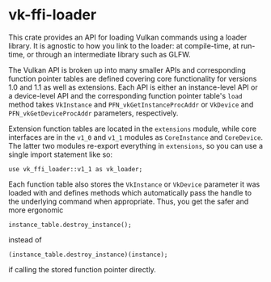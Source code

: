 # vk-ffi-loader

This crate provides an API for loading Vulkan commands using a loader
library. It is agnostic to how you link to the loader: at compile-time, at
run-time, or through an intermediate library such as GLFW.

The Vulkan API is broken up into many smaller APIs and corresponding function
pointer tables are defined covering core functionality for versions 1.0 and 1.1
as well as extensions. Each API is either an instance-level API or a
device-level API and the corresponding function pointer table's `load` method
takes `VkInstance` and `PFN_vkGetInstanceProcAddr` or `VkDevice` and
`PFN_vkGetDeviceProcAddr` parameters, respectively.

Extension function tables are located in the `extensions` module, while core
interfaces are in the `v1_0` and `v1_1` modules as `CoreInstance` and
`CoreDevice`. The latter two modules re-export everything in `extensions`, so
you can use a single import statement like so:
```
use vk_ffi_loader::v1_1 as vk_loader;
```

Each function table also stores the `VkInstance` or `VkDevice` parameter it was
loaded with and defines methods which automatically pass the handle to the
underlying command when appropriate. Thus, you get the safer and more ergonomic
```
instance_table.destroy_instance();
```
instead of
```
(instance_table.destroy_instance)(instance);
```
if calling the stored function pointer directly.
